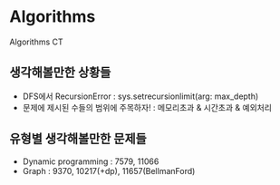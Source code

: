 # Algorithms
Algorithms CT

## 생각해볼만한 상황들

- DFS에서 RecursionError : sys.setrecursionlimit(arg: max_depth)
- 문제에 제시된 수들의 범위에 주목하자! : 메모리초과 & 시간초과 & 예외처리

## 유형별 생각해볼만한 문제들

- Dynamic programming : 7579, 11066
- Graph : 9370, 10217(+dp), 11657(BellmanFord)